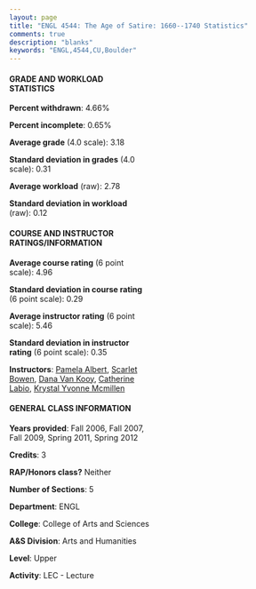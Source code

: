 ```yaml
---
layout: page
title: "ENGL 4544: The Age of Satire: 1660--1740 Statistics"
comments: true
description: "blanks"
keywords: "ENGL,4544,CU,Boulder"
---
```

<head>
<script src="https://ajax.googleapis.com/ajax/libs/jquery/2.1.3/jquery.min.js"></script>
<script src="https://dl.dropboxusercontent.com/s/pc42nxpaw1ea4o9/highcharts.js?dl=0"></script>
<!-- <script src="../assets/js/highcharts.js"></script> -->
<style type="text/css">@font-face {
	font-family: "Bebas Neue";
	src: url(https://www.filehosting.org/file/details/544349/BebasNeue Regular.otf) format("opentype");
	}
	h1.Bebas { 
		font-family: "Bebas Neue", Verdana, Tahoma;
	}
</style>
</head>
<body>
	<div id="container" style="float: right; width: 45%; height: 88%; margin-left: 2.5%; margin-right: 2.5%;"></div>
	<script language="JavaScript">
		$(document).ready(function() {
		var chart = {type: 'column'};
		var title = {text: 'Grade Distribution'};
		var xAxis = {categories: ['A','B','C','D','F'],crosshair: true};
		var yAxis = {min: 0,title: {text: 'Percentage'}};
		var tooltip = {headerFormat: '<center><b><span style="font-size:20px">{point.key}</span></b></center>',
		               pointFormat: '<td style="padding:0"><b>{point.y:.1f}%</b></td>',
		               footerFormat: '</table>',shared: true,useHTML: true};
		var plotOptions = {column: {pointPadding: 0.0,borderWidth: 0}};  
		var credits = {enabled: false};var series= [{name: 'Percent',data: [42.37,40.57,13.96,0.65,2.45,]}];
		var json = {};
		json.chart = chart;
		json.title = title;
		json.tooltip = tooltip;
		json.xAxis = xAxis;
		json.yAxis = yAxis;  
		json.series = series;
		json.plotOptions = plotOptions;  
		json.credits = credits;
		$('#container').highcharts(json);
	});
	</script>
</body>
			   
#### GRADE AND WORKLOAD STATISTICS

**Percent withdrawn**: 4.66%

**Percent incomplete**: 0.65%

**Average grade** (4.0 scale): 3.18

**Standard deviation in grades** (4.0 scale): 0.31

**Average workload** (raw): 2.78

**Standard deviation in workload** (raw): 0.12

#### COURSE AND INSTRUCTOR RATINGS/INFORMATION

**Average course rating** (6 point scale): 4.96

**Standard deviation in course rating** (6 point scale): 0.29

**Average instructor rating** (6 point scale): 5.46

**Standard deviation in instructor rating** (6 point scale): 0.35

**Instructors**: <a href='../../instructors/Pamela_Albert'>Pamela Albert</a>, <a href='../../instructors/Scarlet_Bowen'>Scarlet Bowen</a>, <a href='../../instructors/Dana_Van_Kooy'>Dana Van Kooy</a>, <a href='../../instructors/Catherine_Labio'>Catherine Labio</a>, <a href='../../instructors/Krystal_Yvonne_Mcmillen'>Krystal Yvonne Mcmillen</a>

#### GENERAL CLASS INFORMATION

**Years provided**: Fall 2006, Fall 2007, Fall 2009, Spring 2011, Spring 2012

**Credits**: 3

**RAP/Honors class?** Neither

**Number of Sections**: 5

**Department**: ENGL

**College**: College of Arts and Sciences

**A&S Division**: Arts and Humanities

**Level**: Upper

**Activity**: LEC - Lecture
